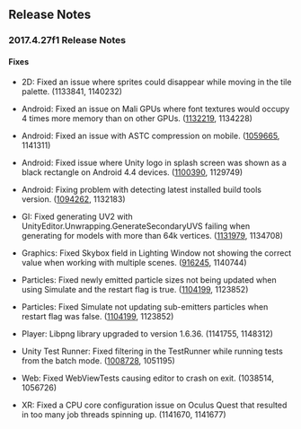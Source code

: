 ## Release Notes

### 2017.4.27f1 Release Notes

#### Fixes

-   2D: Fixed an issue where sprites could disappear while moving in the tile palette. (1133841, 1140232)

-   Android: Fixed an issue on Mali GPUs where font textures would occupy 4 times more memory than on other GPUs. ([1132219](https://issuetracker.unity3d.com/issues/alpha8-textures-takes-up-up-to-4-times-the-space-when-running-gles3-on-mali-gpus), 1134228)

-   Android: Fixed an issue with ASTC compression on mobile. ([1059665](https://issuetracker.unity3d.com/issues/astc-texture-decompression-in-terrain-system-will-crash-on-mobile), 1141311)

-   Android: Fixed issue where Unity logo in splash screen was shown as a black rectangle on Android 4.4 devices. ([1100390](https://issuetracker.unity3d.com/issues/android-unity-logo-in-splash-screen-shows-as-a-black-square-android-4-dot-4), 1129749)

-   Android: Fixing problem with detecting latest installed build tools version. ([1094262](https://issuetracker.unity3d.com/issues/android-update-android-sdk-button-doesnt-update-it-when-clicked-in-popup-provided-because-of-outdated-android-sdk), 1132183)

-   GI: Fixed generating UV2 with UnityEditor.Unwrapping.GenerateSecondaryUVS failing when generating for models with more than 64k vertices. ([1131979](https://issuetracker.unity3d.com/issues/generating-uv2-with-unityeditor-dot-unwrapping-dot-generatesecondaryuvs-fails-when-generating-for-models-with-more-than-64k-vertices), 1134708)

-   Graphics: Fixed Skybox field in Lighting Window not showing the correct value when working with multiple scenes. ([916245](https://issuetracker.unity3d.com/issues/skybox-field-doesnt-show-the-correct-value-when-working-with-multiple-scenes), 1140744)

-   Particles: Fixed newly emitted particle sizes not being updated when using Simulate and the restart flag is true. ([1104199](https://issuetracker.unity3d.com/issues/sub-emitter-particles-dont-spawn-when-activated-through-a-control-track-in-timeline), 1123852)

-   Particles: Fixed Simulate not updating sub-emitters particles when restart flag was false. ([1104199](https://issuetracker.unity3d.com/issues/sub-emitter-particles-dont-spawn-when-activated-through-a-control-track-in-timeline), 1123852)

-   Player: Libpng library upgraded to version 1.6.36. (1141755, 1148312)

-   Unity Test Runner: Fixed filtering in the TestRunner while running tests from the batch mode. ([1008728](https://issuetracker.unity3d.com/issues/unitytestrunner-editortestsfilter-and-editortestscategories-command-line-arguments-dont-work-in-batchmode), 1051195)

-   Web: Fixed WebViewTests causing editor to crash on exit. (1038514, 1056726)

-   XR: Fixed a CPU core configuration issue on Oculus Quest that resulted in too many job threads spinning up. (1141670, 1141677)
